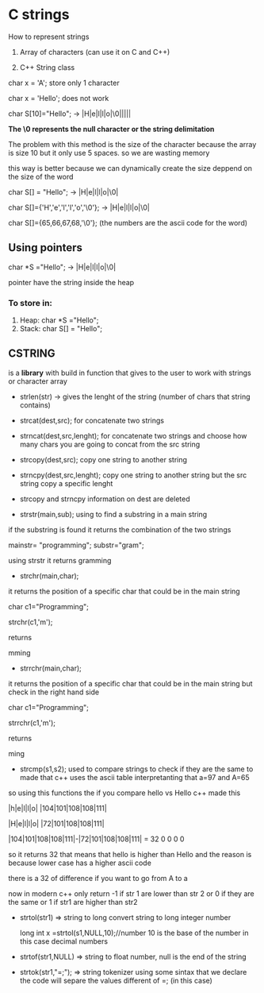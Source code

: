 # C strings

How to represent strings

1. Array of characters (can use it on C and C++)

2. C++ String class

char x = 'A'; store only 1 character

char x = 'Hello'; does not work

char S[10]="Hello"; -> |H|e|l|l|o|\0|||||

**The \0 represents the null character or the string delimitation**

The problem with this method is the size of the character because the array is size 10 but it only use 5 spaces. so we are wasting memory

this way is better because we can dynamically create the size deppend on the size of the word

char S[] = "Hello"; -> |H|e|l|l|o|\0|

char S[]={'H','e','l','l','o','\0'}; -> |H|e|l|l|o|\0|

char S[]={65,66,67,68,'\0'}; (the numbers are the ascii code for the word)

## Using pointers

char *S ="Hello"; -> |H|e|l|l|o|\0| 

pointer have the string inside the heap

### To store in:

1. Heap: char *S ="Hello";
2. Stack: char S[] = "Hello";


## CSTRING

is a **library** with build in function that gives to the user to work with strings or character array

- strlen(str) -> gives the lenght of the string (number of chars that string contains)

- strcat(dest,src); for concatenate two strings

- strncat(dest,src,lenght); for concatenate two strings and choose how many chars you are going to concat from the src string

- strcopy(dest,src); copy one string to another string

- strncpy(dest,src,lenght); copy one string to another string but the src string copy a specific lenght

- strcopy and strncpy information on dest are deleted

- strstr(main,sub); using to find a substring in a main string

if the substring is found it returns the combination of the two strings

mainstr= "programming";
substr="gram";

using strstr it returns gramming

- strchr(main,char);

it returns the position of a specific char that could be in the main string

char c1="Programming";

strchr(c1,'m');

returns 

mming

- strrchr(main,char);

it returns the position of a specific char that could be in the main string but check in the right hand side

char c1="Programming";

strrchr(c1,'m');

returns 

ming

- strcmp(s1,s2); used to compare strings to check if they are the same to made that c++ uses the ascii table
interpretanting that a=97 and A=65

so using this functions the if you compare hello vs Hello c++ made this 

|h|e|l|l|o|
|104|101|108|108|111|

|H|e|l|l|o|
|72|101|108|108|111|



|104|101|108|108|111|-|72|101|108|108|111| = 32  0   0   0   0

so it returns 32 that means that hello is higher than Hello and the reason is because lower case has a higher ascii code 

there is a 32 of difference if you want to go from A to a

now in modern c++ only return -1 if str 1 are lower than str 2 or 0 if they are the same or 1 if str1 are higher than str2

- strtol(str1) => string to long convert string to long integer number

    long int x =strtol(s1,NULL,10);//number 10 is the base of the number in this case decimal numbers

- strtof(str1,NULL) => string to float number, null is the end of the string

- strtok(str1,"=;"); => string tokenizer using some sintax that we declare the code will separe the values different of =; (in this case)
